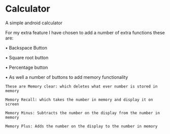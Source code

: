 Calculator
==========

A simple android calculator

For my extra feature I have chosen to add a number of extra functions these are:

  •	  Backspace Button
  
  • 	Square root button
  
  • 	Percentage button
  
  • 	As well a number of buttons to add memory functionality
  
    These are Memory clear: which deletes what ever number is stored in memory
  
    Memory Recall: which takes the number in memory and display it on screen
  
    Memory Minus: Subtracts the number on the display from the number in memory
  
    Memory Plus: Adds the number on the display to the number in memory
